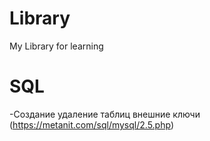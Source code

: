# Library
My Library for learning
# SQL
-Создание удаление таблиц внешние ключи (https://metanit.com/sql/mysql/2.5.php)
